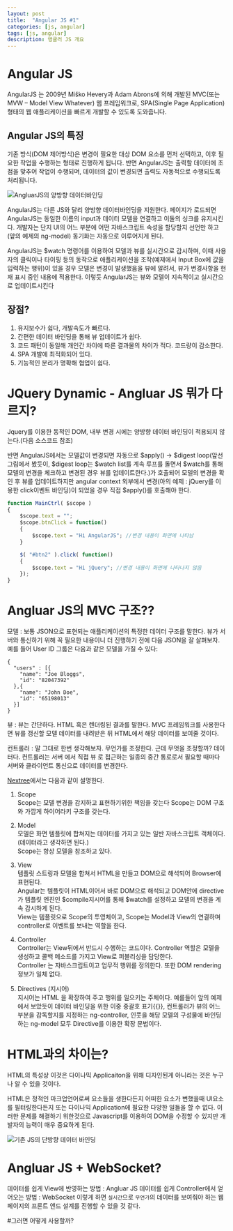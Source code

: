 ```yaml
---
layout: post
title:  "Angular JS #1"
categories: [js, angular]
tags: [js, angular]
description: 앵귤러 JS 개요
---
```


# Angular JS

AngularJS 는 2009년 Miško Hevery과 Adam Abrons에 의해 개발된 MVC(또는 MVW – Model View Whatever) 웹 프레임워크로, SPA(Single Page Application) 형태의 웹 애플리케이션을 빠르게 개발할 수 있도록 도와줍니다.

## Angular JS의 특징

기존 방식(DOM 제어방식)은 변경이 필요한 대상 DOM 요소를 먼저 선택하고, 이후 필요한 작업을 수행하는 형태로 진행하게 됩니다. 반면 AngularJS는 출력할 데이터에 초점을 맞추어 작업이 수행되며, 데이터의 값이 변경되면 출력도 자동적으로 수행되도록 처리됩니다.

![AngluarJS의 양방향 데이터바인딩](http://www.nextree.co.kr/content/images/2016/09/------angular-300x199-1.png)

AngularJS는 다른 JS와 달리 양방향 데이터바인딩을 지원한다. 페이지가 로드되면 AngularJS는 동일한 이름의 input과 데이터 모델을 연결하고 이둘의 싱크를 유지시킨다. 개발자는 단지 UI의 어느 부분에 어떤 자바스크립트 속성을 할당할지 선언만 하고(앞의 예제의 ng-model) 동기화는 자동으로 이루어지게 된다.

AngularJS는 $watch 명령어를 이용하여 모델과 뷰를 실시간으로 감시하며, 이때 사용자의 클릭이나 타이핑 등의 동작으로 애플리케이션을 조작(예제에서 Input Box에 값을 입력하는 행위)이 있을 경우 모델은 변경이 발생했음을 뷰에 알려서, 뷰가 변경사항을 현재 표시 중인 내용에 적용한다. 이렇듯 AngularJS는 뷰와 모델이 지속적이고 실시간으로 업데이트시킨다

## 장점?

1. 유지보수가 쉽다, 개발속도가 빠르다.
2. 간편한 데이터 바인딩을 통해 뷰 업데이트가 쉽다.
3. 코드 패턴이 동일해 개인간 차이에 따른 결과물의 차이가 적다. 코드량이 감소한다.
4. SPA 개발에 최적화되어 있다.
5. 기능적인 분리가 명확해 협업이 쉽다.

# JQuery Dynamic - Angluar JS 뭐가 다르지?

Jquery를 이용한 동적인 DOM, 내부 변경 시에는 양방향 데이터 바인딩이 적용되지 않는다.(다음 소스코드 참조)

반면 AngularJS에서는 모델값이 변경되면 자동으로 $apply() -> $digest loop(앞선 그림에서 봤듯이, $digest loop는 $watch list를 계속 루프를 돌면서 $watch를 통해 모델의 변경을 체크하고 변경된 경우 뷰를 업데이트한다.)가 호출되어 모델의 변경을 확인 후 뷰를 업데이트하지만 angular context 외부에서 변경(아의 예제 : jQuery를 이용한 click이벤트 바인딩)이 되었을 경우 직접 $apply()를 호출해야 한다.

```javascript
function MainCtrl( $scope )  
{
    $scope.text = "";
    $scope.btnClick = function()
    {
        $scope.text = "Hi AngularJS"; //변경 내용이 화면에 나타남
    }

    $( "#btn2" ).click( function()
    {
        $scope.text = "Hi jQuery"; //변경 내용이 화면에 나타나지 않음
    });
}
```

# Angluar JS의 MVC 구조??

모델 : 보통 JSON으로 표현되는 애플리케이션의 특정한 데이터 구조를 말한다. 뷰가 서버와 통신하기 위해 꼭 필요한 내용이니 더 진행하기 전에 다음 JSON을 잘 살펴보자. 예를 들어 User ID 그룹은 다음과 같은 모델을 가질 수 있다:

```
{
  "users" : [{
    "name": "Joe Bloggs",
    "id": "82047392"
  },{
    "name": "John Doe",
    "id": "65198013"
  }]
}
```

뷰 : 뷰는 간단하다. HTML 혹은 렌더링된 결과를 말한다. MVC 프레임워크를 사용한다면 뷰를 갱신할 모델 데이터를 내려받은 뒤 HTML에서 해당 데이터를 보여줄 것이다.

컨트롤러 : 말 그대로 한번 생각해보자. 무언가를 조정한다. 근데 무엇을 조정할까? 데이터다. 컨트롤러는 서버 에서 직접 뷰 로 접근하는 일종의 중간 통로로서 필요할 때마다 서버와 클라이언트 통신으로 데이터를 변경한다.

[Nextree](http://www.nextree.co.kr/p3241/)에서는 다음과 같이 설명한다.

1. Scope<br>
Scope는 모델 변경을 감지하고 표현하기위한 책임을 갖는다
Scope는 DOM 구조와 가깝게 하이어라키 구조를 갖는다.

2. Model<br>
모델은 화면 템플릿에 합쳐지는 데이터를 가지고 있는 일반 자바스크립트 객체이다. (데이터라고 생각하면 된다.)<br>
Scope는 항상 모델을 참조하고 있다.

3. View<br>
템플릿 스트링과 모델을 합쳐서 HTML을 만들고 DOM으로 해석되어 Browser에 표현된다.<br>
Angular는 템플릿이 HTML이어서 바로 DOM으로 해석되고 DOM안에 directive가 템플릿 엔진인 $compile지시어를 통해 $watch를 설정하고 모델의 변경을 계속 감시하게 된다.<br>
View는 템플릿으로 Scope의 투영체이고, Scope는 Model과 View의 연결하며 controller로 이벤트를 보내는 역할을 한다.

4. Controller<br>
Controller는 View뒤에서 반드시 수행하는 코드이다.
Controller 역할은 모델을 생성하고 콜백 메소드를 가지고 View로 퍼블리싱을 담당한다.<br>
Controller 는 자바스크립트이고 업무적 행위를 정의한다. 또한 DOM rendering 정보가 일체 없다.

5. Directives (지시어)<br>
지시어는 HTML 을 확장하여 주고 행위를 일으키는 주체이다.
예를들어 앞의 예제에서 보았듯이 데이터 바인딩을 위한 이중 중괄호 표기{{}}, 컨트롤러가 뷰의 어느 부분을 감독할지를 지정하는 ng-controller, 인풋을 해당 모델의 구성물에 바인딩하는 ng-model 모두 Directive를 이용한 확장 문법이다.

# HTML과의 차이는?
HTML의 특성상 이것은 다이나믹 Applicaiton을 위해 디자인된게 아니라는 것은 누구나 알 수 있을 것이다. 

HTML은 정적인 마크업언어로써 요소들을 생한다든지 어떠한 요소가 변했을때 UI요소를 필터링한다든지 또는 다이나믹 Application에 필요한 다양한 일들을 할 수 없다. 
이러한 문제를 해결하기 위한것으로 Javascript를 이용하여 DOM을 수정할 수 있지만 개발자의 능력이 매우 중요하게 된다.

![기존 JS의 단방향 데이터 바인딩](http://www.nextree.co.kr/content/images/2016/09/------other-300x201.png) 

# Angluar JS + WebSocket?
데이터를 쉽게 View에 반영하는 방법 : Angluar JS
데이터를 쉽게 Controller에서 얻어오는 방법 : WebSocket
이렇게 하면 `실시간`으로 `무언가`의 데이터를 보여줘야 하는 웹 페이지의 프론트 앤드 설계를 진행할 수 있을 것 같다. 


#그러면 어떻게 사용할까?